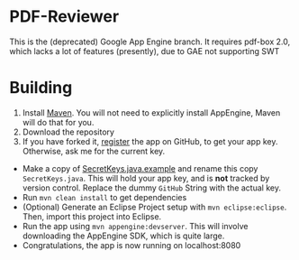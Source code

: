 PDF-Reviewer
============

This is the (deprecated) Google App Engine branch.  It requires pdf-box 2.0, which lacks a lot of features (presently), due to GAE not supporting SWT

# Building

  1. Install [Maven](http://maven.apache.org/download.cgi).  You will not need to explicitly install AppEngine, Maven will do that for you.
  2. Download the repository
  3. If you have forked it, [register](https://github.com/settings/applications/new) the app on GitHub, to get your app key.  Otherwise, ask me for the current key.
  - Make a copy of [SecretKeys.java.example](blob/master/src/main/java/src/main/SecretKeys.java.example) and rename this copy `SecretKeys.java`.  This will hold your app key, and is **not** tracked by version control.  Replace the dummy `GitHub` String with the actual key.
  - Run `mvn clean install` to get dependencies
  - (Optional) Generate an Eclipse Project setup with `mvn eclipse:eclipse`.  Then, import this project into Eclipse.
  - Run the app using `mvn appengine:devserver`.  This will involve downloading the AppEngine SDK, which is quite large. 
  - Congratulations, the app is now running on localhost:8080


